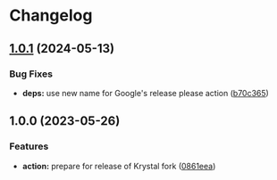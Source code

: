 # Changelog

## [1.0.1](https://github.com/krystal/release-please-manifest-action/compare/v1.0.0...v1.0.1) (2024-05-13)


### Bug Fixes

* **deps:** use new name for Google's release please action ([b70c365](https://github.com/krystal/release-please-manifest-action/commit/b70c3650a3da78c2423c2860194d5c8459f61fba))

## 1.0.0 (2023-05-26)


### Features

* **action:** prepare for release of Krystal fork ([0861eea](https://github.com/krystal/release-please-manifest-action/commit/0861eeaf7a567c1567f31ffed56acd41d6f8444a))
